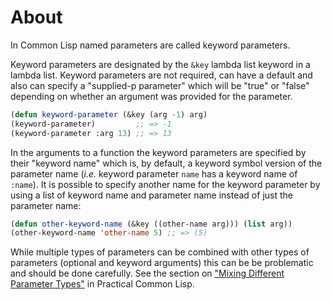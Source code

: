 # About

In Common Lisp named parameters are called keyword parameters.

Keyword parameters are designated by the `&key` lambda list keyword in a lambda list.
Keyword parameters are not required, can have a default and also can specify a "supplied-p parameter" which will be "true" or "false" depending on whether an argument was provided for the parameter.

```lisp
(defun keyword-parameter (&key (arg -1) arg)
(keyword-parameter)         ;; => -1
(keyword-parameter :arg 13) ;; => 13
```

In the arguments to a function the keyword parameters are specified by their "keyword name" which is, by default, a keyword symbol version of the parameter name (_i.e._ keyword parameter `name` has a keyword name of `:name`).
It is possible to specify another name for the keyword parameter by using a list of keyword name and parameter name instead of just the parameter name:

```lisp
(defun other-keyword-name (&key ((other-name arg))) (list arg))
(other-keyword-name 'other-name 5) ;; => (5)
```

While multiple types of parameters can be combined with other types of parameters (optional and keyword arguments) this can be be problematic and should be done carefully.
See the section on ["Mixing Different Parameter Types"][pcl-function] in Practical Common Lisp.

[pcl-function]: http://www.gigamonkeys.com/book/functions.html
